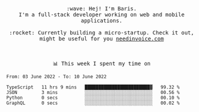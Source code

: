 <p align="center">
  <br><br>
  <samp>
    :wave: Hej! I'm Baris.
    <br>I'm a full-stack developer working on web and mobile applications.
       <br><br>:rocket: Currently building a micro-startup. Check it out, might be useful for you <a href="https://needinvoice.com/" target="_blank">needinvoice.com</a>

  </samp>
 <br><br><br>
</p>
<p align=center><samp>📊  This week I spent my time on</samp></p>


<!--START_SECTION:waka-->

```text
From: 03 June 2022 - To: 10 June 2022

TypeScript   11 hrs 9 mins   ████████████████████████▓   99.32 %
JSON         3 mins          ░░░░░░░░░░░░░░░░░░░░░░░░░   00.56 %
Python       0 secs          ░░░░░░░░░░░░░░░░░░░░░░░░░   00.10 %
GraphQL      0 secs          ░░░░░░░░░░░░░░░░░░░░░░░░░   00.02 %
```

<!--END_SECTION:waka-->


